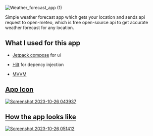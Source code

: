 ![Weather_forecast_app (1)](https://github.com/Kostahe/Weather_Forecast/assets/113007546/c420c213-693a-4241-ae58-a09b717abbcb)
<p> Simple weather forecast app which gets your location and sends api request to open-meteo, which is free open-source api to get accurate weather 
forecast for any location.</p>

## What I used for this app
* <p><a href="https://developer.android.com/jetpack/compose">Jetpack compose</a> for ui </p>
* <p><a href="https://dagger.dev/hilt/">Hilt</a> for depency injection</p>
* <p><a href="https://en.wikipedia.org/wiki/Model%E2%80%93view%E2%80%93viewmodel">MVVM</p>
## App Icon
![Screenshot 2023-10-26 043937](https://github.com/Kostahe/Weather_Forecast/assets/113007546/053e0a45-98c4-40fa-9e9a-7de0b2fe17cb)
## How the app looks like
![Screenshot 2023-10-26 051412](https://github.com/Kostahe/Weather_Forecast/assets/113007546/788344c0-2e33-4077-ac60-63ceb86f2078)
